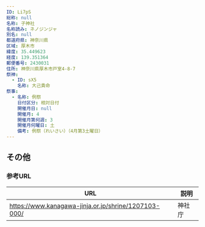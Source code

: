 ```yaml
---
ID: Li7pS
総称: null
名称: 子神社
名称読み: ネノジンジャ
別名: null
都道府県: 神奈川県
区域: 厚木市
緯度: 35.449623
経度: 139.351364
郵便番号: 2430031
住所: 神奈川県厚木市戸室4-8-7
祭神:
  - ID: sX5
    名称: 大己貴命
祭事:
  - 名称: 例祭
    日付区分: 相対日付
    開催月日: null
    開催月: 4
    開催月第何週: 3
    開催月何曜日: 土
    備考: 例祭（れいさい）（4月第3土曜日）
---
```


## その他

### 参考URL

| URL                                                  | 説明   |
| ---------------------------------------------------- | ------ |
| https://www.kanagawa-jinja.or.jp/shrine/1207103-000/ | 神社庁 |
